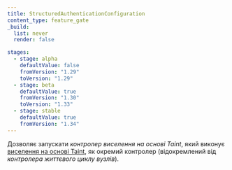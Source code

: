 ```yaml
---
title: StructuredAuthenticationConfiguration
content_type: feature_gate
_build:
  list: never
  render: false

stages:
  - stage: alpha
    defaultValue: false
    fromVersion: "1.29"
    toVersion: "1.29"
  - stage: beta
    defaultValue: true
    fromVersion: "1.30"
    toVersion: "1.33"
  - stage: stable
    defaultValue: true
    fromVersion: "1.34"
---
```


Дозволяє запускати _контролер виселення на основі Taint_, який виконує [виселення на основі Taint](/docs/concepts/scheduling-eviction/taint-and-toleration/#taint-based-evictions), як окремий контролер (відокремлений від _контролера життєвого циклу вузлів_).
